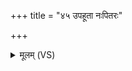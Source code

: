 +++
title = "४५ उपहूता नःपितरः"

+++
<details><summary>मूलम् (VS)</summary>

उप॑हूता नःपि॒तरः॑ सो॒म्यासो॑ बर्हि॒ष्ये᳡षु नि॒धिषु॑ प्रि॒येषु॑।  
त आ ग॑मन्तु॒ त इ॒हश्रु॑व॒न्त्वधि॑ ब्रुवन्तु॒ ते᳡ऽव॑न्त्व॒स्मान् ॥
</details>